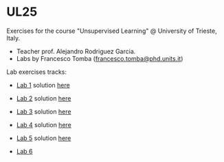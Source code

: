 # UL25
Exercises for the course "Unsupervised Learning" @ University of Trieste, Italy. 

- Teacher prof. Alejandro Rodriguez Garcia.  
- Labs by Francesco Tomba (francesco.tomba@phd.units.it)

Lab exercises tracks:

- [Lab 1](labs/lab1.pdf) solution [here](Notebooks/Lab1-DataGeneration.ipynb)

- [Lab 2](labs/lab2.pdf) solution [here](Notebooks/Lab2-PCA.ipynb)

- [Lab 3](labs/lab3.pdf) solution [here](Notebooks/Lab3-Isomap.ipynb)

- [Lab 4](labs/lab4.pdf) solution [here](Notebooks/Lab4-KernelPCA.ipynb)

- [Lab 5](labs/lab5.pdf) solution [here](Notebooks/Lab5-DimensionalityReduction.ipynb)

- [Lab 6](labs/lab6.pdf) 

